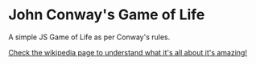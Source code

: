 # John Conway's Game of Life

A simple JS Game of Life as per Conway's rules.

[Check the wikipedia page to understand what it's all about it's amazing!](https://en.wikipedia.org/wiki/Conway%27s_Game_of_Life)
